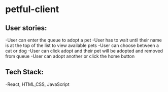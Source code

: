 # petful-client

## User stories:
-User can enter the queue to adopt a pet
-User has to wait until their name is at the top of the list to view available pets
-User can choose between a cat or dog
-User can click adopt and their pet will be adopted and removed from queue
-User can adopt another or click the home button

## Tech Stack:
-React, HTML,CSS, JavaScript
